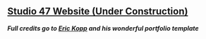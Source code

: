 ## [Studio 47 Website (Under Construction)](https://heuristic-meninsky-f8d959.netlify.app/) 

***Full credits go to [Eric Kopp](https://github.com/erichkopp) and his wonderful portfolio template***

